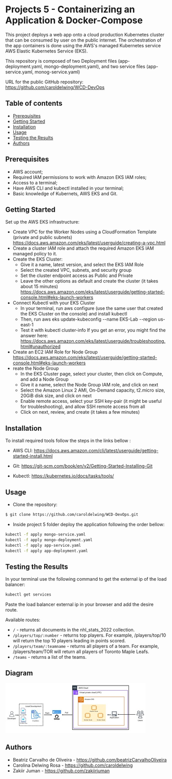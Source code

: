 # Projects 5 - Containerizing an Application & Docker-Compose

This project deploys a web app onto a cloud production Kubernetes cluster that can be consumed by user on the public internet. The orchestration of the app containers is done using the AWS's managed Kubernetes service AWS Elastic Kubernetes Service (EKS).

This repository is composed of two Deployment files (app-deployment.yaml, mongo-deployment.yaml), and two service files (app-service.yaml, monog-service.yaml)

URL for the public GitHub repository: https://github.com/caroldelwing/WCD-DevOps

## Table of contents

- [Prerequisites](#prerequisites)
- [Getting Started](#getting-started)
- [Installation](#installation)
- [Usage](#usage)
- [Testing the Results](#testing-the-results)
- [Authors](#authors)

## Prerequisites

- AWS account;
- Required IAM permissions to work with Amazon EKS IAM roles;
- Access to a terminal;
- Have AWS CLI and kubectl installed in your terminal;
- Basic knowledge of Kubernets, AWS EKS and Git. 

## Getting Started

Set up the AWS EKS infrastructure:
-  Create VPC for the Worker Nodes using a CloudFormation Template (private and public subnets)
https://docs.aws.amazon.com/eks/latest/userguide/creating-a-vpc.html
- Create a cluster IAM role and attach the required Amazon EKS IAM managed policy to it.
- Create the EKS Cluster:
	- Give it a name, latest version, and select the EKS IAM Role
	- Select the created VPC, subnets, and security group
	- Set the cluster endpoint access as Public and Private
	- Leave the other options as default and create the cluster (it takes about 15 minutes)
https://docs.aws.amazon.com/eks/latest/userguide/getting-started-console.html#eks-launch-workers
- Connect Kubectl with your EKS Cluster
	- In your terminal, run aws configure (use the same user that created the EKS Cluster on the console) and install kubectl
	- Then, run aws eks update-kubeconfig --name EKS-Lab --region us-east-1
	- Test it with kubectl cluster-info
If you get an error, you might find the answer here:
https://docs.aws.amazon.com/eks/latest/userguide/troubleshooting.html#unauthorized
- Create an EC2 IAM Role for Node Group
https://docs.aws.amazon.com/eks/latest/userguide/getting-started-console.html#eks-launch-workers
- reate the Node Group
	- In the EKS Cluster page, select your cluster, then click on Compute, and add a Node Group
	- Give it a name, select the Node Group IAM role, and click on next
	- Select the Amazon Linux 2 AMI, On-Demand capacity, t2.micro size, 20GiB disk size, and click on next
	- Enable remote access, select your SSH key-pair (it might be useful for troubleshooting), and allow SSH remote access from all
	- Click on next, review, and create (it takes a few minutes)
 
## Installation

To install required tools follow the steps in the links bellow :

- AWS CLI:
https://docs.aws.amazon.com/cli/latest/userguide/getting-started-install.html

- Git:
  https://git-scm.com/book/en/v2/Getting-Started-Installing-Git

- Kubectl:
  https://kubernetes.io/docs/tasks/tools/

## Usage

- Clone the repository:
```sh
$ git clone https://github.com/caroldelwing/WCD-DevOps.git
```

- Inside project 5 folder deploy the application following the order bellow:
```sh
kubectl -f apply mongo-service.yaml
kubectl -f apply mongo-deployment.yaml
kubectl -f apply app-service.yaml
kubectl -f apply app-deployment.yaml
```
## Testing the Results

 In your terminal use the following command to get the external ip of the load balancer:
 ```sh
kubectl get services
```
Paste the load balancer external ip in your browser and add the desire route. 

Available routes:

- `/` - returns all documents in the nhl_stats_2022 collection.
- `/players/top/:number` - returns top players. For example, /players/top/10 will return the top 10 players leading in points scored.
- `/players/team/:teamname` - returns all players of a team. For example, /players/team/TOR will return all players of Toronto Maple Leafs.
- `/teams` - returns a list of the teams.

## Diagram

![AWS Diagram of Projects 3 and 4](./project_5_Diagram.jpg)

## Authors

- Beatriz Carvalho de Oliveira - https://github.com/beatrizCarvalhoOliveira
- Carolina Delwing Rosa - https://github.com/caroldelwing
- Zakiir Juman - https://github.com/zakiirjuman
